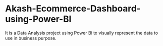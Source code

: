 # Akash-Ecommerce-Dashboard-using-Power-BI
It is a Data Analysis project using Power Bi to visually represent the data to use in business purpose. 
